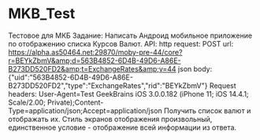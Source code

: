 # MKB_Test
Тестовое для МКБ  Задание:  Написать Андроид мобильное приложение по отображению списка Курсов Валют. API: http request: POST url: https://alpha.as50464.net:29870/moby-pre-44/core?r=BEYkZbmV&amp;d=563B4852-6D4B-49D6-A86E-B273DD520FD2&amp;t=ExchangeRates&amp;v=44 json body: {"uid":"563B4852-6D4B-49D6-A86E-B273DD520FD2","type":"ExchangeRates","rid":"BEYkZbmV"} Request headers: User-Agent=Test GeekBrains iOS 3.0.0.182 (iPhone 11; iOS 14.4.1; Scale/2.00; Private);Content-Type=application/json;Accept=application/json Получить список валют и отображать их. Стиль экранов отображения произвольный, единственное условие - отображение всей информации из ответа.

